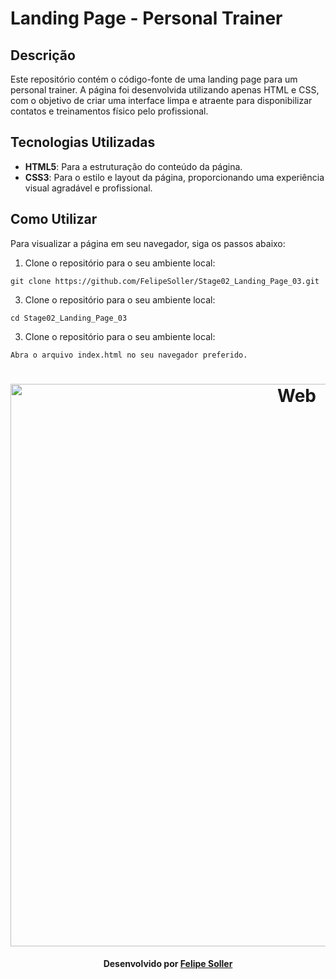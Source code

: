 # Landing Page - Personal Trainer

## Descrição

Este repositório contém o código-fonte de uma landing page para um personal trainer. A página foi desenvolvida utilizando apenas HTML e CSS, com o objetivo de criar uma interface limpa e atraente para disponibilizar contatos e treinamentos físico pelo profissional.

## Tecnologias Utilizadas

- **HTML5**: Para a estruturação do conteúdo da página.
- **CSS3**: Para o estilo e layout da página, proporcionando uma experiência visual agradável e profissional.

## Como Utilizar

Para visualizar a página em seu navegador, siga os passos abaixo:

1. Clone o repositório para o seu ambiente local:
```
git clone https://github.com/FelipeSoller/Stage02_Landing_Page_03.git
```
3. Clone o repositório para o seu ambiente local:
```
cd Stage02_Landing_Page_03
```
3. Clone o repositório para o seu ambiente local:
```
Abra o arquivo index.html no seu navegador preferido.
```
<h1 align="center">
    <img alt="Web" src="https://github.com/FelipeSoller/Stage02_Landing_Page_03/blob/main/Landing%20Page%2003.png" width="900px">
</h1>

<h4 align="center">
    Desenvolvido por <a href="https://www.linkedin.com/in/felipesoller/" target="_blank">Felipe Soller</a>
</h4>

